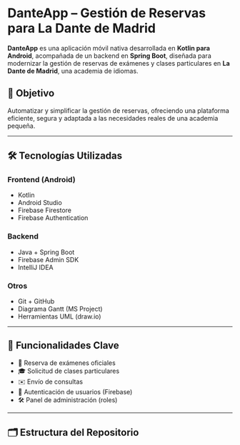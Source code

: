 # DanteApp – Gestión de Reservas para La Dante de Madrid

**DanteApp** es una aplicación móvil nativa desarrollada en **Kotlin para Android**, acompañada de un backend en **Spring Boot**, diseñada para modernizar la gestión de reservas de exámenes y clases particulares en **La Dante de Madrid**, una academia de idiomas. 

## 🎯 Objetivo

Automatizar y simplificar la gestión de reservas, ofreciendo una plataforma eficiente, segura y adaptada a las necesidades reales de una academia pequeña.

---

## 🛠️ Tecnologías Utilizadas

### Frontend (Android)
- Kotlin
- Android Studio
- Firebase Firestore
- Firebase Authentication

### Backend
- Java + Spring Boot
- Firebase Admin SDK
- IntelliJ IDEA

### Otros
- Git + GitHub
- Diagrama Gantt (MS Project)
- Herramientas UML (draw.io)

---

## 📱 Funcionalidades Clave

- 📆 Reserva de exámenes oficiales
- 🎓 Solicitud de clases particulares
- ✉️ Envío de consultas
- 🔐 Autenticación de usuarios (Firebase)
- 🛠️ Panel de administración (roles)

---

## 🗂️ Estructura del Repositorio

